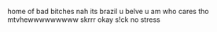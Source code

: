 home of bad bitches
nah its brazil
u belve u am
who cares tho
mtvhewwwwwwwww
skrrr
okay
s!ck
no stress
